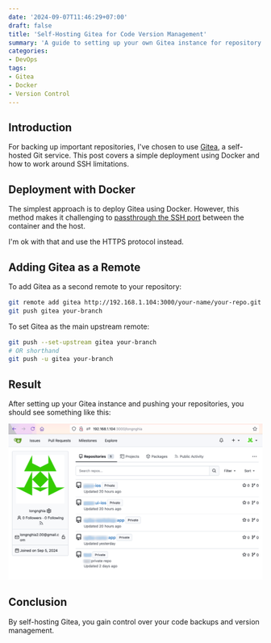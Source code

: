 ```yaml
---
date: '2024-09-07T11:46:29+07:00'
draft: false
title: 'Self-Hosting Gitea for Code Version Management'
summary: 'A guide to setting up your own Gitea instance for repository backup'
categories:
- DevOps
tags:
- Gitea
- Docker
- Version Control
---
```


## Introduction

For backing up important repositories, I've chosen to use [Gitea](https://github.com/go-gitea/gitea), a self-hosted Git service. This post covers a simple deployment using Docker and how to work around SSH limitations.

## Deployment with Docker

The simplest approach is to deploy Gitea using Docker. However, this method makes it challenging to [passthrough the SSH port](https://docs.gitea.io/en-us/install-with-docker/#ssh-container-passthrough) between the container and the host.

I'm ok with that and use the HTTPS protocol instead.

## Adding Gitea as a Remote

To add Gitea as a second remote to your repository:

```sh
git remote add gitea http://192.168.1.104:3000/your-name/your-repo.git
git push gitea your-branch
```

To set Gitea as the main upstream remote:

```sh
git push --set-upstream gitea your-branch
# OR shorthand
git push -u gitea your-branch
```

## Result

After setting up your Gitea instance and pushing your repositories, you should see something like this:

![Gitea repositories](./gitea-repos.png)

## Conclusion

By self-hosting Gitea, you gain control over your code backups and version management.
